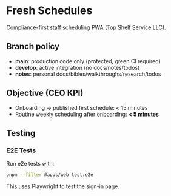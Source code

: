 # Fresh Schedules

Compliance-first staff scheduling PWA (Top Shelf Service LLC).

## Branch policy

- **main**: production code only (protected, green CI required)
- **develop**: active integration (no docs/notes/todos)
- **notes**: personal docs/bibles/walkthroughs/research/todos

## Objective (CEO KPI)

- Onboarding → published first schedule: < 15 minutes
- Routine weekly scheduling after onboarding: **< 5 minutes**

## Testing

### E2E Tests

Run e2e tests with:

```bash
pnpm --filter @apps/web test:e2e
```

This uses Playwright to test the sign-in page.

